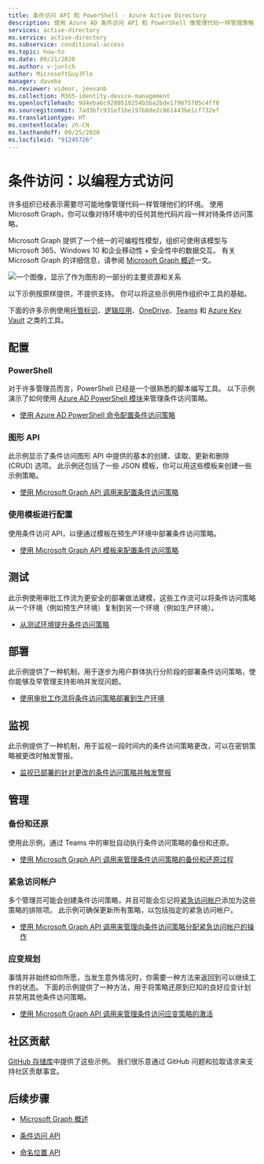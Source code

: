 ```yaml
---
title: 条件访问 API 和 PowerShell - Azure Active Directory
description: 使用 Azure AD 条件访问 API 和 PowerShell 像管理代码一样管理策略
services: active-directory
ms.service: active-directory
ms.subservice: conditional-access
ms.topic: how-to
ms.date: 09/21/2020
ms.author: v-junlch
author: MicrosoftGuyJFlo
manager: daveba
ms.reviewer: videor, jeevanb
ms.collection: M365-identity-device-management
ms.openlocfilehash: 9d4eba6c9280510254b5ba2bde179875705c4ff8
ms.sourcegitcommit: 7ad3bfc931ef1be197b8de2c061443be1cf732ef
ms.translationtype: HT
ms.contentlocale: zh-CN
ms.lasthandoff: 09/25/2020
ms.locfileid: "91245726"
---
```

# <a name="conditional-access-programmatic-access"></a>条件访问：以编程方式访问

许多组织已经表示需要尽可能地像管理代码一样管理他们的环境。 使用 Microsoft Graph，你可以像对待环境中的任何其他代码片段一样对待条件访问策略。

Microsoft Graph 提供了一个统一的可编程性模型，组织可使用该模型与 Microsoft 365、Windows 10 和企业移动性 + 安全性中的数据交互。 有关 Microsoft Graph 的详细信息，请参阅 [Microsoft Graph 概述](https://docs.microsoft.com/graph/overview)一文。

![一个图像，显示了作为图形的一部分的主要资源和关系](./media/howto-conditional-access-apis/microsoft-graph.png)

以下示例按原样提供，不提供支持。 你可以将这些示例用作组织中工具的基础。 

下面的许多示例使用[托管标识](../managed-identities-azure-resources/overview.md)、[逻辑应用](../../logic-apps/logic-apps-overview.md)、[OneDrive](https://www.microsoft.com/microsoft-365/onedrive/online-cloud-storage)、[Teams](https://www.microsoft.com/microsoft-365/microsoft-teams/group-chat-software/) 和 [Azure Key Vault](../../key-vault/general/overview.md) 之类的工具。

## <a name="configure"></a>配置

### <a name="powershell"></a>PowerShell

对于许多管理员而言，PowerShell 已经是一个很熟悉的脚本编写工具。 以下示例演示了如何使用 [Azure AD PowerShell 模块](https://www.powershellgallery.com/packages/AzureAD)来管理条件访问策略。

- [使用 Azure AD PowerShell 命令配置条件访问策略](https://github.com/Azure-Samples/azure-ad-conditional-access-apis/tree/main/01-configure/powershell)

### <a name="graph-api"></a>图形 API

此示例显示了条件访问图形 API 中提供的基本的创建、读取、更新和删除 (CRUD) 选项。 此示例还包括了一些 JSON 模板，你可以用这些模板来创建一些示例策略。

- [使用 Microsoft Graph API 调用来配置条件访问策略](https://github.com/Azure-Samples/azure-ad-conditional-access-apis/tree/main/01-configure/graphapi)

### <a name="configure-using-templates"></a>使用模板进行配置

使用条件访问 API，以便通过模板在预生产环境中部署条件访问策略。

- [使用 Microsoft Graph API 模板来配置条件访问策略](https://github.com/Azure-Samples/azure-ad-conditional-access-apis/tree/main/01-configure/templates)

## <a name="test"></a>测试

此示例使用审批工作流为更安全的部署做法建模，这些工作流可以将条件访问策略从一个环境（例如预生产环境）复制到另一个环境（例如生产环境）。

- [从测试环境提升条件访问策略](https://github.com/Azure-Samples/azure-ad-conditional-access-apis/tree/main/02-test)

## <a name="deploy"></a>部署

此示例提供了一种机制，用于逐步为用户群体执行分阶段的部署条件访问策略，使你能够及早管理支持影响并发现问题。

- [使用审批工作流将条件访问策略部署到生产环境](https://github.com/Azure-Samples/azure-ad-conditional-access-apis/tree/main/03-deploy)

## <a name="monitor"></a>监视

此示例提供了一种机制，用于监视一段时间内的条件访问策略更改，可以在密钥策略被更改时触发警报。

- [监视已部署的针对更改的条件访问策略并触发警报](https://github.com/Azure-Samples/azure-ad-conditional-access-apis/tree/main/04-monitor)

## <a name="manage"></a>管理

### <a name="backup-and-restore"></a>备份和还原

使用此示例，通过 Teams 中的审批自动执行条件访问策略的备份和还原。

- [使用 Microsoft Graph API 调用来管理条件访问策略的备份和还原过程](https://github.com/Azure-Samples/azure-ad-conditional-access-apis/tree/main/05-manage/01-backup-restore)

### <a name="emergency-access-accounts"></a>紧急访问帐户

多个管理员可能会创建条件访问策略，并且可能会忘记将[紧急访问帐户](/active-directory/users-groups-roles/directory-emergency-access)添加为这些策略的排除项。 此示例可确保更新所有策略，以包括指定的紧急访问帐户。

- [使用 Microsoft Graph API 调用来管理向条件访问策略分配紧急访问帐户的操作](https://github.com/Azure-Samples/azure-ad-conditional-access-apis/tree/main/05-manage/02-emergency-access)

### <a name="contingency-planning"></a>应变规划

事情并非始终如你所愿，当发生意外情况时，你需要一种方法来返回到可以继续工作的状态。 下面的示例提供了一种方法，用于将策略还原到已知的良好应变计划并禁用其他条件访问策略。

- [使用 Microsoft Graph API 调用来管理条件访问应变策略的激活](https://github.com/Azure-Samples/azure-ad-conditional-access-apis/tree/main/05-manage/03-contingency)

## <a name="community-contribution"></a>社区贡献

[GitHub 存储库](https://github.com/Azure-Samples/azure-ad-conditional-access-apis)中提供了这些示例。 我们很乐意通过 GitHub 问题和拉取请求来支持社区贡献事宜。

## <a name="next-steps"></a>后续步骤

- [Microsoft Graph 概述](https://docs.microsoft.com/graph/overview)

- [条件访问 API](https://docs.microsoft.com/graph/api/resources/conditionalaccesspolicy?view=graph-rest-1.0)

- [命名位置 API](https://docs.microsoft.com/graph/api/resources/namedlocation?view=graph-rest-1.0)

